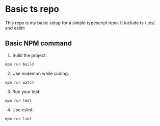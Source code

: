 # Basic ts repo

This repo is my basic setup for a simple typescript repo. It include ts / jest and eslint

## Basic NPM command

1. Build the project:

```Shell
npm run build 
```

2. Use nodemon while coding:

```Shell
npm run watch
```

3. Run your test:

```Shell
npm run test
```

4. Use eslint:

```Shell
npm run lint
```
